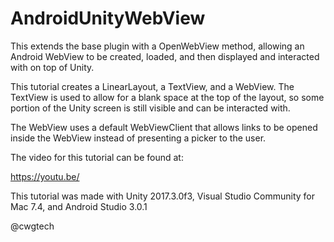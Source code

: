 # AndroidUnityWebView

This extends the base plugin with a OpenWebView method, allowing an Android WebView to be created, loaded, and then displayed and interacted with on top of Unity.

This tutorial creates a LinearLayout, a TextView, and a WebView. The TextView is used to allow for a blank space at the top of the layout, so some portion of the Unity screen is still visible and can be interacted with.

The WebView uses a default WebViewClient that allows links to be opened inside the WebView instead of presenting a picker to the user.

The video for this tutorial can be found at:

https://youtu.be/

This tutorial was made with Unity 2017.3.0f3, Visual Studio Community for Mac 7.4, and Android Studio 3.0.1

@cwgtech

